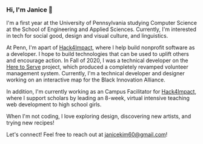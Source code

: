 ### Hi, I'm Janice 👋

I'm a first year at the University of Pennsylvania studying Computer Science at the School of Engineering and Applied Sciences. Currently, I'm interested in tech for social good, design and visual culture, and linguistics.

At Penn, I'm apart of [Hack4Impact](https://hack4impact.org/), where I help build nonprofit software as a developer. I hope to build technologies that can be used to uplift others and encourage action. In Fall of 2020, I was a technical developer on the [Here to Serve](https://www.heretoserve.org/) project, which produced a completely revamped volunteer management system. Currently, I'm a technical developer and designer working on an interactive map for the Black Innovation Alliance.

In addition, I'm currently working as an Campus Facilitator for [Hack4Impact](https://www.kodewithklossy.com/), where I support scholars by leading an 8-week, virtual intensive teaching web development to high school girls.

When I'm not coding, I love exploring design, discovering new artists, and trying new recipes!

Let's connect! Feel free to reach out at [janicekim60@gmail.com](mailto:janicekim60@gmail.com)!

